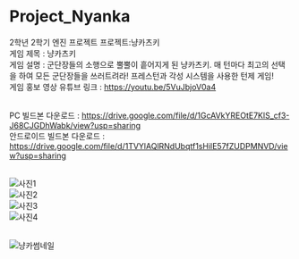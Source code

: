 # Project_Nyanka
2학년 2학기 엔진 프로젝트 프로젝트:냥카츠키<br/>
게임 제목 : 냥카츠키<br/>
게임 설명 : 군단장들의 소행으로 뿔뿔이 흩어지게 된 냥카츠키. 매 턴마다 최고의 선택을 하여 모든 군단장들을 쓰러트려라! 프레스턴과 각성 시스템을 사용한 턴제 게임!<br/>
게임 홍보 영상 유튜브 링크 : https://youtu.be/5VuJbjoV0a4<br/><br/>

PC 빌드본 다운로드 : https://drive.google.com/file/d/1GcAVkYREOtE7KlS_cf3-J68CJGDhWabk/view?usp=sharing<br/>
안드로이드 빌드본 다운로드 : https://drive.google.com/file/d/1TVYlAQlRNdUbqtf1sHilE57fZUDPMNVD/view?usp=sharing<br/><br/>

![사진1](https://user-images.githubusercontent.com/72392141/210330245-bf3a9539-f088-4362-83c5-7a4e474cf74f.png)<br/>
![사진2](https://user-images.githubusercontent.com/72392141/210330254-0e5d155b-0957-4987-8461-b1380e0cd689.png)<br/>
![사진3](https://user-images.githubusercontent.com/72392141/210330256-60d27b2a-013b-4480-b7b5-b2097b102b13.png)<br/>
![사진4](https://user-images.githubusercontent.com/72392141/210330265-e6247b4e-d615-4c43-8cde-2dc91a198117.png)<br/><br/>

![냥카썸네일](https://user-images.githubusercontent.com/72392141/210330558-e82250f4-9f14-468d-8bfc-05ad6ac918b9.png)
